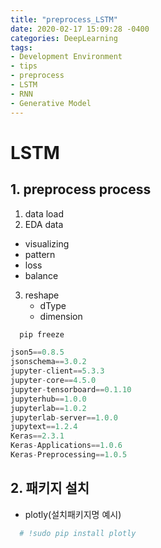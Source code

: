 ```yaml
---
title: "preprocess_LSTM"
date: 2020-02-17 15:09:28 -0400
categories: DeepLearning
tags:
- Development Environment
- tips
- preprocess
- LSTM
- RNN
- Generative Model
---
```


# LSTM 
## 1. preprocess process
1. data load
2. EDA data
  - visualizing
  - pattern
  - loss
  - balance
3. reshape
   - dType
   - dimension
   

```python
  pip freeze
```
```python
json5==0.8.5
jsonschema==3.0.2
jupyter-client==5.3.3
jupyter-core==4.5.0
jupyter-tensorboard==0.1.10
jupyterhub==1.0.0
jupyterlab==1.0.2
jupyterlab-server==1.0.0
jupytext==1.2.4
Keras==2.3.1
Keras-Applications==1.0.6
Keras-Preprocessing==1.0.5
```

## 2. 패키지 설치
 
 - plotly(설치패키지명 예시)
 
```python
  # !sudo pip install plotly
```
